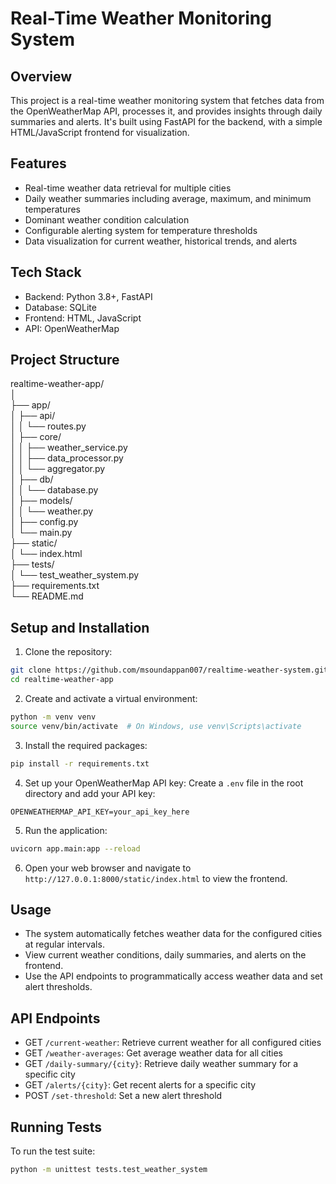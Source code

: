 # Real-Time Weather Monitoring System

## Overview

This project is a real-time weather monitoring system that fetches data from the OpenWeatherMap API, processes it, and provides insights through daily summaries and alerts. It's built using FastAPI for the backend, with a simple HTML/JavaScript frontend for visualization.

## Features

- Real-time weather data retrieval for multiple cities
- Daily weather summaries including average, maximum, and minimum temperatures
- Dominant weather condition calculation
- Configurable alerting system for temperature thresholds
- Data visualization for current weather, historical trends, and alerts

## Tech Stack

- Backend: Python 3.8+, FastAPI
- Database: SQLite
- Frontend: HTML, JavaScript
- API: OpenWeatherMap

## Project Structure
realtime-weather-app/  
│  
├── app/  
│   ├── api/  
│   │   └── routes.py  
│   ├── core/  
│   │   ├── weather_service.py  
│   │   ├── data_processor.py  
│   │   └── aggregator.py  
│   ├── db/  
│   │   └── database.py  
│   ├── models/  
│   │   └── weather.py  
│   ├── config.py  
│   └── main.py  
├── static/  
│   └── index.html  
├── tests/  
│   └── test_weather_system.py  
├── requirements.txt  
└── README.md  

## Setup and Installation

1. Clone the repository:
```bash
git clone https://github.com/msoundappan007/realtime-weather-system.git
cd realtime-weather-app
```

2. Create and activate a virtual environment:
```bash
python -m venv venv
source venv/bin/activate  # On Windows, use venv\Scripts\activate
```

3. Install the required packages:
```bash
pip install -r requirements.txt
```

4. Set up your OpenWeatherMap API key:
Create a `.env` file in the root directory and add your API key:
```text
OPENWEATHERMAP_API_KEY=your_api_key_here
```
5. Run the application:
```bash
uvicorn app.main:app --reload
```
6. Open your web browser and navigate to `http://127.0.0.1:8000/static/index.html` to view the frontend.

## Usage

- The system automatically fetches weather data for the configured cities at regular intervals.
- View current weather conditions, daily summaries, and alerts on the frontend.
- Use the API endpoints to programmatically access weather data and set alert thresholds.

## API Endpoints

- GET `/current-weather`: Retrieve current weather for all configured cities
- GET `/weather-averages`: Get average weather data for all cities
- GET `/daily-summary/{city}`: Retrieve daily weather summary for a specific city
- GET `/alerts/{city}`: Get recent alerts for a specific city
- POST `/set-threshold`: Set a new alert threshold

## Running Tests

To run the test suite:
```bash
python -m unittest tests.test_weather_system
``` 

